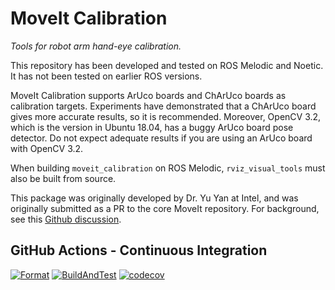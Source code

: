 # MoveIt Calibration

*Tools for robot arm hand-eye calibration.*

This repository has been developed and tested on ROS Melodic and Noetic. It has not been tested on earlier ROS versions.

MoveIt Calibration supports ArUco boards and ChArUco boards as calibration targets. Experiments have demonstrated that a
ChArUco board gives more accurate results, so it is recommended. Moreover, OpenCV 3.2, which is the version in Ubuntu
18.04, has a buggy ArUco board pose detector. Do not expect adequate results if you are using an ArUco board with OpenCV
3.2.

When building `moveit_calibration` on ROS Melodic, `rviz_visual_tools` must also be built from source.

This package was originally developed by Dr. Yu Yan at Intel, and was originally submitted as a PR to the core MoveIt
repository. For background, see this [Github discussion](https://github.com/ros-planning/moveit/issues/1070).

## GitHub Actions - Continuous Integration

[![Format](https://github.com/ros-planning/moveit_calibration/actions/workflows/format.yaml/badge.svg?branch=master)](https://github.com/ros-planning/moveit_calibration/actions/workflows/format.yaml?branch=master)
[![BuildAndTest](https://github.com/ros-planning/moveit_calibration/actions/workflows/industrial_ci_action.yaml/badge.svg?branch=master)](https://github.com/ros-planning/moveit_calibration/actions/workflows/industrial_ci_action.yaml?branch=master)
[![codecov](https://codecov.io/gh/ros-planning/moveit_calibration/branch/master/graph/badge.svg?token=W7uHKcY0ly)](https://codecov.io/gh/ros-planning/moveit_calibration)
